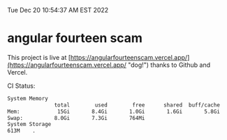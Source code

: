 Tue Dec 20 10:54:37 AM EST 2022

# angular fourteen scam


This project is live at [https://angularfourteenscam.vercel.app/](https://angularfourteenscam.vercel.app/ "dog!") thanks to Github and Vercel.

CI Status: 

```bash
System Memory
               total        used        free      shared  buff/cache   available
Mem:            15Gi       8.4Gi       1.0Gi       1.6Gi       5.8Gi       5.0Gi
Swap:          8.0Gi       7.3Gi       764Mi
System Storage
613M	.
```
